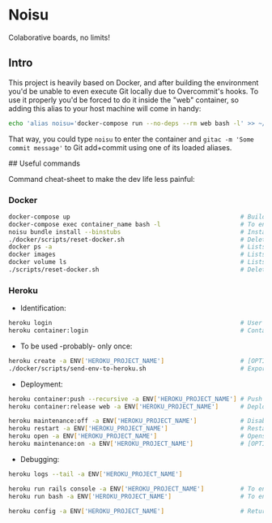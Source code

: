 # Noisu

Colaborative boards, no limits!

## Intro

This project is heavily based on Docker, and after building the environment you'd be unable to even execute Git locally due to Overcommit's hooks. To use it properly you'd be forced to do it inside the "web" container, so adding this alias to your host machine will come in handy:

```bash
echo 'alias noisu='docker-compose run --no-deps --rm web bash -l' >> ~/.bash_aliases
```

That way, you could type `noisu` to enter the container and `gitac -m 'Some commit message'` to Git add+commit using one of its loaded aliases.

## Useful commands

Command cheat-sheet to make the dev life less painful:

### Docker

```bash
docker-compose up                                               # Builds and runs the entire environment. Run with "--force-recreate" or "--build" if needed.
docker-compose exec container_name bash -l                      # To enter to the CLI of a container.
noisu bundle install --binstubs                                 # Installs new gems with their executable file in /bin.
./docker/scripts/reset-docker.sh                                # Deletes all Docker's volumes and containers. Run with "--destroy-images" to delete them too.
docker ps -a                                                    # Lists all the containers.
docker images                                                   # Lists all the images.
docker volume ls                                                # Lists all the volumes.
./scripts/reset-docker.sh                                       # Deletes all Docker's volumes and containers. Run with "--destroy-images" to delete them too.
```

### Heroku

* Identification:

```bash
heroku login                                                    # User login in Heroku.
heroku container:login                                          # Container registry.
```

* To be used -probably- only once:

```bash
heroku create -a ENV['HEROKU_PROJECT_NAME']                     # [OPTIONAL] App creation. Only needed the first time and if you don't have the project created yet.
./docker/scripts/send-env-to-heroku.sh                          # Exports the environment vars to Heroku.
```

* Deployment:

```bash
heroku container:push --recursive -a ENV['HEROKU_PROJECT_NAME'] # Push container changes to the remote one.
heroku container:release web -a ENV['HEROKU_PROJECT_NAME']      # Deploy of these changes to the production environment.

heroku maintenance:off -a ENV['HEROKU_PROJECT_NAME']            # Disables the maintenance mode, just in case.
heroku restart -a ENV['HEROKU_PROJECT_NAME']                    # Restarts the app.
heroku open -a ENV['HEROKU_PROJECT_NAME']                       # Opens the app in a browser.
heroku maintenance:on -a ENV['HEROKU_PROJECT_NAME']             # [OPTIONAL] Enables again the maintenance mode. Useful if you're changing DNS or in the test phase.
```

* Debugging:

```bash
heroku logs --tail -a ENV['HEROKU_PROJECT_NAME']

heroku run rails console -a ENV['HEROKU_PROJECT_NAME']          # To enter into the remote Rails console.
heroku run bash -a ENV['HEROKU_PROJECT_NAME']                   # To enter into the server's terminal. Any command can be executed as if you were there like "heroku run INSERT_COMMAND_HERE -a ENV['HEROKU_PROJECT_NAME']".

heroku config -a ENV['HEROKU_PROJECT_NAME']                     # Returns the value of every environment var available.
```
